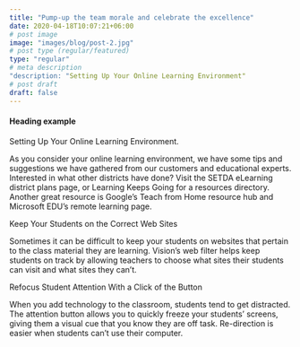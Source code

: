 ```yaml
---
title: "Pump-up the team morale and celebrate the excellence"
date: 2020-04-18T10:07:21+06:00
# post image
image: "images/blog/post-2.jpg"
# post type (regular/featured)
type: "regular"
# meta description
"description: "Setting Up Your Online Learning Environment"
# post draft
draft: false
---
```



#### Heading example

Setting Up Your Online Learning Environment.


As you consider your online learning environment, we have some tips and suggestions we have gathered from our customers and educational experts. Interested in what other districts have done?  Visit the SETDA eLearning district plans page, or Learning Keeps Going  for a resources directory.  Another great resource is Google’s Teach from Home resource hub and Microsoft EDU’s remote learning page. 

Keep Your Students on the Correct Web Sites

Sometimes it can be difficult to keep your students on websites that pertain to the class material they are learning. Vision’s web filter helps keep students on track by allowing teachers to choose what sites their students can visit and what sites they can’t.

Refocus Student Attention With a Click of the Button

When you add technology to the classroom, students tend to get distracted. The attention button allows you to quickly freeze your students’ screens, giving them a visual cue that you know they are off task. Re-direction is easier when students can’t use their computer.


